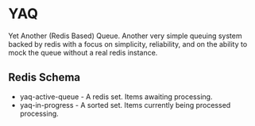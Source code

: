 # YAQ

Yet Another (Redis Based) Queue. Another very simple queuing system backed by redis with a focus on simplicity, reliability, and on the ability to mock the queue without a real redis instance.

## Redis Schema

  - yaq-active-queue - A redis set. Items awaiting processing.
  - yaq-in-progress - A sorted set. Items currently being processed processing.
